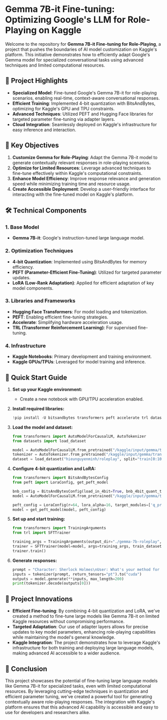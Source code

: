 # Gemma 7B-it Fine-tuning: Optimizing Google's LLM for Role-Playing on Kaggle

Welcome to the repository for **Gemma 7B-it Fine-tuning for Role-Playing**, a project that pushes the boundaries of AI model customization on Kaggle's platform. This initiative demonstrates how to efficiently adapt Google's Gemma model for specialized conversational tasks using advanced techniques and limited computational resources.

## 🚀 Project Highlights

- **Specialized Model**: Fine-tuned Google's Gemma 7B-it for role-playing scenarios, enabling real-time, context-aware conversational responses.
- **Efficient Training**: Implemented 4-bit quantization with BitsAndBytes, optimizing for Kaggle's GPU and TPU constraints.
- **Advanced Techniques**: Utilized PEFT and Hugging Face libraries for targeted parameter fine-tuning via adapter layers.
- **Cloud Integration**: Seamlessly deployed on Kaggle's infrastructure for easy inference and interaction.

## 🎯 Key Objectives

1. **Customize Gemma for Role-Playing**: Adapt the Gemma 7B-it model to generate contextually relevant responses in role-playing scenarios.
2. **Optimize for Limited Resources**: Leverage advanced techniques to fine-tune effectively within Kaggle's computational constraints.
3. **Enhance Model Efficiency**: Improve response relevance and generation speed while minimizing training time and resource usage.
4. **Create Accessible Deployment**: Develop a user-friendly interface for interacting with the fine-tuned model on Kaggle's platform.

## 🛠️ Technical Components

### 1. **Base Model**
   - **Gemma 7B-it**: Google's instruction-tuned large language model.

### 2. **Optimization Techniques**
   - **4-bit Quantization**: Implemented using BitsAndBytes for memory efficiency.
   - **PEFT (Parameter-Efficient Fine-Tuning)**: Utilized for targeted parameter updates.
   - **LoRA (Low-Rank Adaptation)**: Applied for efficient adaptation of key model components.

### 3. **Libraries and Frameworks**
   - **Hugging Face Transformers**: For model loading and tokenization.
   - **PEFT**: Enabling efficient fine-tuning strategies.
   - **Accelerate**: Simplifying hardware acceleration usage.
   - **TRL (Transformer Reinforcement Learning)**: For supervised fine-tuning.

### 4. **Infrastructure**
   - **Kaggle Notebooks**: Primary development and training environment.
   - **Kaggle GPUs/TPUs**: Leveraged for model training and inference.

## 🚀 Quick Start Guide

1. **Set up your Kaggle environment:**
   - Create a new notebook with GPU/TPU acceleration enabled.

2. **Install required libraries:**
   ```python
   !pip install -U bitsandbytes transformers peft accelerate trl datasets
   ```

3. **Load the model and dataset:**
   ```python
   from transformers import AutoModelForCausalLM, AutoTokenizer
   from datasets import load_dataset

   model = AutoModelForCausalLM.from_pretrained("/kaggle/input/gemma/transformers/7b-it/2")
   tokenizer = AutoTokenizer.from_pretrained("/kaggle/input/gemma/transformers/7b-it/2")
   dataset = load_dataset("hieunguyenminh/roleplay", split="train[0:1000]")
   ```

4. **Configure 4-bit quantization and LoRA:**
   ```python
   from transformers import BitsAndBytesConfig
   from peft import LoraConfig, get_peft_model

   bnb_config = BitsAndBytesConfig(load_in_4bit=True, bnb_4bit_quant_type="nf4")
   model = AutoModelForCausalLM.from_pretrained("/kaggle/input/gemma/transformers/7b-it/2", quantization_config=bnb_config)

   peft_config = LoraConfig(r=64, lora_alpha=16, target_modules=['q_proj', 'v_proj'], bias="none", task_type="CAUSAL_LM")
   model = get_peft_model(model, peft_config)
   ```

5. **Set up and start training:**
   ```python
   from transformers import TrainingArguments
   from trl import SFTTrainer

   training_args = TrainingArguments(output_dir="./gemma-7b-roleplay", num_train_epochs=1, per_device_train_batch_size=4)
   trainer = SFTTrainer(model=model, args=training_args, train_dataset=dataset, tokenizer=tokenizer)
   trainer.train()
   ```

6. **Generate responses:**
   ```python
   prompt = "Character: Sherlock Holmes\nUser: What's your method for solving cases?"
   inputs = tokenizer(prompt, return_tensors="pt").to("cuda")
   outputs = model.generate(**inputs, max_length=200)
   print(tokenizer.decode(outputs[0]))
   ```

## 🧠 Project Innovations

- **Efficient Fine-tuning**: By combining 4-bit quantization and LoRA, we've created a method to fine-tune large models like Gemma 7B-it on limited Kaggle resources without compromising performance.
- **Targeted Adaptation**: Our use of adapter layers allows for precise updates to key model parameters, enhancing role-playing capabilities while maintaining the model's general knowledge.
- **Kaggle Integration**: The project demonstrates how to leverage Kaggle's infrastructure for both training and deploying large language models, making advanced AI accessible to a wider audience.

## 🎉 Conclusion

This project showcases the potential of fine-tuning large language models like Gemma 7B-it for specialized tasks, even with limited computational resources. By leveraging cutting-edge techniques in quantization and efficient parameter tuning, we've created a powerful tool for generating contextually aware role-playing responses. The integration with Kaggle's platform ensures that this advanced AI capability is accessible and easy to use for developers and researchers alike.